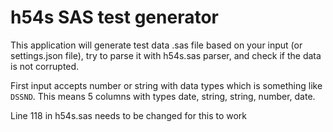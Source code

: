 # h54s SAS test generator

This application will generate test data .sas file based on your input (or settings.json file), try to parse it with h54s.sas parser, and check if the data is not corrupted.

First input accepts number or string with data types which is something like `DSSND`.
This means 5 columns with types date, string, string, number, date.

Line 118 in h54s.sas needs to be changed for this to work
